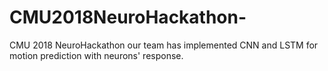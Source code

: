 # CMU2018NeuroHackathon-
CMU 2018 NeuroHackathon our team has implemented CNN and LSTM for motion prediction with neurons' response. 
